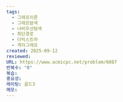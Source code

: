 ```yaml
---
tags:
  - 그래프이론
  - 그래프탐색
  - 너비우선탐색
  - 최단경로
  - 다익스트라
  - 격자그래프
created: 2025-09-12
reviewed:
URL: https://www.acmicpc.net/problem/6087
반복수: "0"
복습:
중요성:
레이팅: 골드3
메모:
---
```

